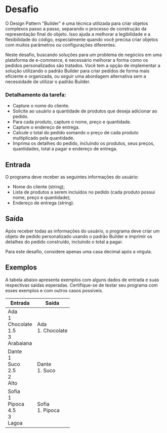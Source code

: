# Desafio
O Design Pattern "Builder" é uma técnica utilizada para criar objetos complexos passo a passo, separando o processo de construção da representação final do objeto. Isso ajuda a melhorar a legibilidade e a flexibilidade do código, especialmente quando você precisa criar objetos com muitos parâmetros ou configurações diferentes.

Neste desafio, buscando soluções para um problema de negócios em uma plataforma de e-commerce, é necessário melhorar a forma como os pedidos personalizados são tratados. Você tem a opção de implementar a solução utilizando o padrão Builder para criar pedidos de forma mais eficiente e organizada, ou seguir uma abordagem alternativa sem a necessidade de utilizar o padrão Builder.

### Detalhamento da tarefa:

- Capture o nome do cliente.
- Solicite ao usuário a quantidade de produtos que deseja adicionar ao pedido.
- Para cada produto, capture o nome, preço e quantidade.
- Capture o endereço de entrega.
- Calcule o total do pedido somando o preço de cada produto multiplicado pela quantidade.
- Imprima os detalhes do pedido, incluindo os produtos, seus preços, quantidades, total a pagar e endereço de entrega.

## Entrada
O programa deve receber as seguintes informações do usuário:

- Nome do cliente (string);
- Lista de produtos a serem incluídos no pedido (cada produto possui nome, preço e quantidade);
- Endereço de entrega (string).

## Saída
Após receber todas as informações do usuário, o programa deve criar um objeto de pedido personalizado usando o padrão Builder e imprimir os detalhes do pedido construído, incluindo o total a pagar.

Para este desafio, considere apenas uma casa decimal após a vírgula.

## Exemplos
A tabela abaixo apresenta exemplos com alguns dados de entrada e suas respectivas saídas esperadas. Certifique-se de testar seu programa com esses exemplos e com outros casos possíveis.

|   Entrada     |     Saída     |
| ------------- | ------------- |
|      Ada <br> 1 <br> Chocolate <br> 1.5 <br> 3 <br> Arabaiana      |      Ada <br> 1. Chocolate | 1.5 | 2 <br> Total: 3.0 <br> End: Arabaiana     |
|      Dante <br> 1 <br> Suco <br> 2.5 <br> 2 <br> Alto      |      Dante <br> 1. Suco | 2.5 | 2 <br> Total: 5.0 <br> End: Alto     |
|      Sofia <br> 1 <br> Pipoca <br> 4.5 <br> 3 <br> Lagoa      |      Sofia <br> 1. Pipoca | 4.5 | 3 <br> Total: 13.50 <br> End: Lagoa     |